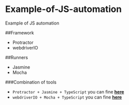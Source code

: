 # Example-of-JS-automation
Example of JS automation

##Framework 
- Protractor
- webdriverIO

##Runners
- Jasmine
- Mocha

###Combination of tools
- `Protractor + Jasmine + TypeScript` you can fine **[here](https://github.com/numon/Example-of-JS-automation/tree/master/protractor-jasmine-typescript)**
- `webdriverIO + Mocha + TypeScript` you can fine **[here](https://github.com/numon/Example-of-JS-automation/tree/master/wdio-mocha-typescript)**
